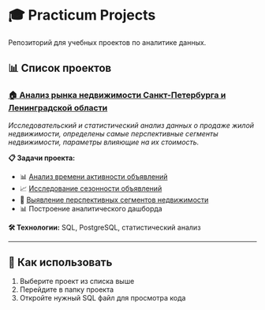 # 🎓 Practicum Projects

Репозиторий для учебных проектов по аналитике данных.

## 📊 Список проектов

### [**🏠 Анализ рынка недвижимости Санкт-Петербурга и Ленинградской области**](real_estate_analysis/)
*Исследовательский и статистический анализ данных о продаже жилой недвижимости, определены самые перспективные сегменты недвижимости, параметры влияющие на их стоимость.*

**📋 Задачи проекта:**
- 📊 [Анализ времени активности объявлений](real_estate_analysis/task1_active_time.sql)
- 📈 [Исследование сезонности объявлений](real_estate_analysis/task2_seasonality.sql)
- 🎯 [Выявление перспективных сегментов недвижимости](real_estate_analysis/README_project.md)
- 📊 Построение аналитического дашборда

**🛠️ Технологии:** SQL, PostgreSQL, статистический анализ

---

## 🚀 Как использовать

1. Выберите проект из списка выше
2. Перейдите в папку проекта
3. Откройте нужный SQL файл для просмотра кода
